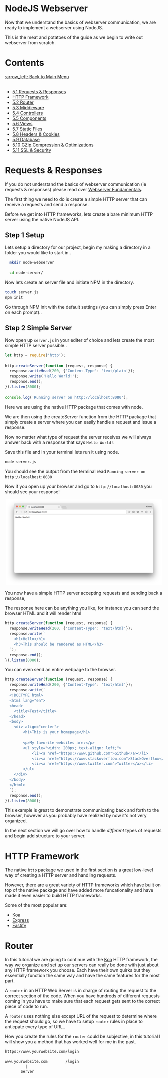 # NodeJS Webserver 

Now that we understand the basics of webserver communication, we are ready to implement a webserver using NodeJS.

This is the meat and potatoes of the guide as we begin to write out webserver from scratch.


# Contents
<div>
  <a href="../README.md#contents">:arrow_left: Back to Main Menu</a>
</div>
<br>

- [5.1 Requests & Responses]()
- [HTTP Framework](#http-framework)
- [5.2 Router]()
- [5.3 Middleware]()
- [5.4 Controllers]()
- [5.5 Components]()
- [5.6 Views]()
- [5.7 Static Files]()
- [5.8 Headers & Cookies]()
- [5.9 Database]()
- [5.10 GZip Compression & Optimizations]()
- [5.11 SSL & Security]()

# Requests & Responses

If you do not understand the basics of webserver communication (ie requests & responses) please read over [Webserver Fundamentals](../Webserver/README.md).

The first thing we need to do is create a simple HTTP server that can receive a requests and send a response.

Before we get into HTTP frameworks, lets create a bare minimum HTTP server using the native NodeJS API.

## Step 1 Setup

Lets setup a directory for our project, begin my making a directory in a folder you would like to start in..

``` bash
  mkdir node-webserver

  cd node-server/
```

Now lets create an server file and initiate NPM in the directory.

``` bash
touch server.js
npm init
```

Go through NPM init with the default settings (you can simply press Enter on each prompt)..

## Step 2 Simple Server

Now open up `server.js` in your editer of choice and lets create the most simple HTTP server possible..

``` javascript
let http = require('http');

http.createServer(function (request, response) {
  response.writeHead(200, {'Content-Type': 'text/plain'});
  response.write('Hello World!');
  response.end();
}).listen(8080);

console.log('Running server on http://localhost:8080');
```

Here we are using the native HTTP package that comes with node.

We are then using the createServer function from the HTTP package that simply create a server where you can easily handle a request and issue a response.

Now no matter what type of request the server receives we will always answer back with a response that says `Hello World!`.

Save this file and in your terminal lets run it using node.

``` bash
node server.js
```

You should see the output from the terminal read `Running server on http://localhost:8080`

Now if you open up your browser and go to `http://localhost:8080` you should see your response!

<div align="center">
  <img src="./images/hello_world.png" width="500px"/>
</div>

You now have a simple HTTP server accepting requests and sending back a response,

The response here can be anything you like, for instance you can send the browser HTML and it will render html

``` javascript
http.createServer(function (request, response) {
  response.writeHead(200, {'Content-Type': 'text/html'});
  response.write(`
    <h1>Hello</h1>
    <h3>This should be rendered as HTML</h3>
  `);
  response.end();
}).listen(8080);
```

You can even send an entire webpage to the browser.

``` javascript 
http.createServer(function (request, response) {
  response.writeHead(200, {'Content-Type': 'text/html'});
  response.write(`
  <!DOCTYPE html>
  <html lang="en">
  <head>
    <title>Test</title>
  </head>
  <body>
    <div align="center">
        <h1>This is your homepage</h1>
  
        <p>My favorite websites are:</p>
        <ul style="width: 200px; text-align: left;">
            <li><a href="https://www.github.com">Github</a></li>
            <li><a href="https://www.stackoverflow.com">StackOverflow</a></li>
            <li><a href="https://www.twitter.com">Twitter</a></li>
        </ul>
    </div>
  </body>
  </html>
  `);
  response.end();
}).listen(8080);
```

This example is great to demonstrate communicating back and forth to the browser, however as you probably have realized by now it's not very organized.

In the next section we will go over how to handle _different_ types of requests and begin add structure to your server.

# HTTP Framework

The native `http` package we used in the first section is a great low-level way of creating a HTTP server and handling requests. 

However, there are a great variety of HTTP frameworks which have built on top of the native package and have added more funcationality and have made it even easier to build HTTP frameworks.

Some of the most popular are:

- [Koa](https://github.com/koajs/koa)
- [Express](https://github.com/expressjs/express)
- [Fastify](https://github.com/fastify/fastify)

# Router

In this tutorial we are going to continue with the [Koa](https://github.com/koajs/koa) HTTP framework, the way we organize and set up our servers can really be done with just about any HTTP framework you choose. Each have their own quirks but they essentially function the same way and have the same features for the most part.

A `router` in an HTTP Web Server is in charge of routing the request to the correct section of the code. When you have hundreds of different requests coming in you have to make sure that each request gets sent to the correct piece of code to run. 

A `router` uses nothing else except URL of the request to determine where the request should go, so we have to setup `router` rules in place to anticpate every type of URL..

How you create the rules for the `router` could be subjective, in this tutorial I will show you a method that has worked well for me in the past.

```
https://www.yourwebsite.com/login

www.yourwebsite.com        /login
         |                    
       Server
```